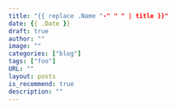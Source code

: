 ```yaml
---
title: "{{ replace .Name "-" " " | title }}"
date: {{ .Date }}
draft: true
author: ""
image: ""
categories: ["blog"]
tags: ["foo"]
URL: ""
layout: posts
is_recommend: true
description: ""
---
```

